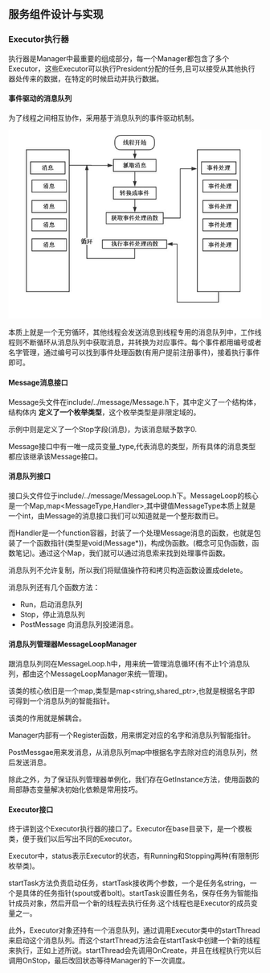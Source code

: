 ## 服务组件设计与实现

### Executor执行器
执行器是Manager中最重要的组成部分，每一个Manager都包含了多个Executor，这些Executor可以执行President分配的任务,且可以接受从其他执行器处传来的数据，在特定的时候启动并执行数据。

#### 事件驱动的消息队列
为了线程之间相互协作，采用基于消息队列的事件驱动机制。

![](image/msglist0.jpg)

本质上就是一个无穷循环，其他线程会发送消息到线程专用的消息队列中，工作线程则不断循环从消息队列中获取消息，并转换为对应事件。每个事件都用编号或者名字管理，通过编号可以找到事件处理函数(有用户提前注册事件)，接着执行事件即可。

#### Message消息接口
Message头文件在include/../message/Message.h下，其中定义了一个结构体，结构体内 **定义了一个枚举类型**，这个枚举类型是非限定域的。

示例中则是定义了一个Stop字段(消息)，为该消息赋予数字0.

Message接口中有一唯一成员变量_type,代表消息的类型，所有具体的消息类型都应该继承该Message接口。

#### 消息队列接口
接口头文件位于include/../message/MessageLoop.h下。MessageLoop的核心是一个Map,map<MessageType,Handler>,其中键值MessageType本质上就是一个int，由Message的消息接口我们可以知道就是一个整形数而已。

而Handler是一个function容器，封装了一个处理Message消息的函数，也就是包装了一个函数指针(类型是void(Message*))，构成伪函数。(概念可见伪函数，函数笔记)。通过这个Map，我们就可以通过消息索来找到处理事件函数。

消息队列不允许复制，所以我们将赋值操作符和拷贝构造函数设置成delete。

消息队列还有几个函数方法：

 - Run，启动消息队列
 - Stop，停止消息队列
 - PostMessage 向消息队列投递消息。

#### 消息队列管理器MessageLoopManager
跟消息队列同在MessageLoop.h中，用来统一管理消息循环(有不止1个消息队列，都由这个MessageLoopManager来统一管理)。

该类的核心依旧是一个map,类型是map<string,shared_ptr<MessageLoop>>,也就是根据名字即可得到一个消息队列的智能指针。

该类的作用就是解耦合。

Manager内部有一个Register函数，用来绑定对应的名字和消息队列智能指针。

PostMessgae用来发消息，从消息队列map中根据名字去除对应的消息队列，然后发送消息。

除此之外，为了保证队列管理器单例化，我们存在GetInstance方法，使用函数的局部静态变量解决初始化依赖是常用技巧。

#### Executor接口
终于讲到这个Executor执行器的接口了。Executor在base目录下，是一个模板类，便于我们以后写出不同的Executor。

Executor中，status表示Executor的状态，有Running和Stopping两种(有限制形枚举类)。

startTask方法负责启动任务，startTask接收两个参数，一个是任务名string，一个是具体的任务指针(spout或者bolt)。startTask设置任务名，保存任务为智能指针成员对象，然后开启一个新的线程去执行任务.这个线程也是Executor的成员变量之一。

此外，Executor对象还持有一个消息队列，通过调用Executor类中的startThread来启动这个消息队列。而这个startThread方法会在startTask中创建一个新的线程来执行，正如上述所说。startThread会先调用OnCreate，并且在线程执行完以后调用OnStop，最后改回状态等待Manager的下一次调度。
